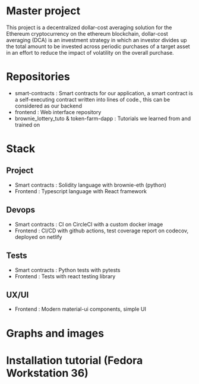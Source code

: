 # Master project
This project is a decentralized dollar-cost averaging solution for the Ethereum cryptocurrency on the ethereum blockchain, dollar-cost averaging (DCA) is an investment strategy in which an investor divides up the total amount to be invested across periodic purchases of a target asset in an effort to reduce the impact of volatility on the overall purchase.

# Repositories
- smart-contracts : Smart contracts for our application, a smart contract is a self-executing contract written into lines of code., this can be considered as our backend
- frontend : Web interface repository
- brownie_lottery_tuto & token-farm-dapp : Tutorials we learned from and trained on

# Stack
## Project
- Smart contracts : Solidity language with brownie-eth (python)
- Frontend : Typescript language with React framework
## Devops
- Smart contracts : CI on CircleCI with a custom docker image
- Frontend : CI/CD with github actions, test coverage report on codecov, deployed on netlify
## Tests
- Smart contracts : Python tests with pytests
- Frontend : Tests with react testing library
## UX/UI
- Frontend : Modern material-ui components, simple UI

# Graphs and images


# Installation tutorial (Fedora Workstation 36)
